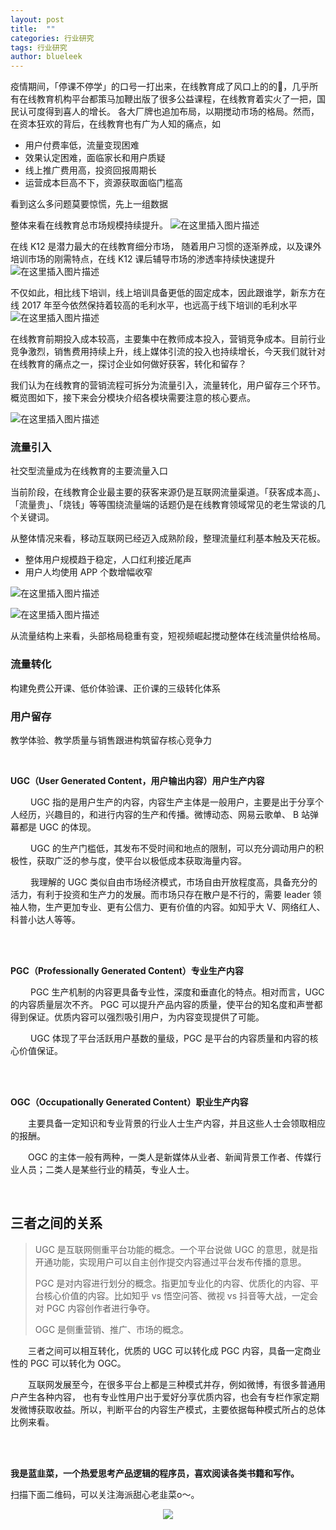 ```yaml
---
layout: post
title:  ""
categories: 行业研究
tags: 行业研究
author: blueleek
---
```

 
 

 
 疫情期间，「停课不停学」的口号一打出来，在线教育成了风口上的的🐷，几乎所有在线教育机构平台都策马加鞭出版了很多公益课程，在线教育着实火了一把，国民认可度得到喜人的增长。
 各大厂牌也追加布局，以期搅动市场的格局。然而，在资本狂欢的背后，在线教育也有广为人知的痛点，如
 + 用户付费率低，流量变现困难
 + 效果认定困难，面临家长和用户质疑
 + 线上推广费用高，投资回报周期长
 + 运营成本巨高不下，资源获取面临门槛高
 
 看到这么多问题莫要惊慌，先上一组数据
 
整体来看在线教育总市场规模持续提升。
 ![在这里插入图片描述](https://img-blog.csdnimg.cn/20200924151223253.png?x-oss-process=image/watermark,type_ZmFuZ3poZW5naGVpdGk,shadow_10,text_aHR0cHM6Ly9ibG9nLmNzZG4ubmV0L2hodGh3eA==,size_16,color_FFFFFF,t_70#pic_center)

在线 K12 是潜力最大的在线教育细分市场， 随着用户习惯的逐渐养成，以及课外培训市场的刚需特点，在线 K12 课后辅导市场的渗透率持续快速提升
![在这里插入图片描述](https://img-blog.csdnimg.cn/2020092415155042.png?x-oss-process=image/watermark,type_ZmFuZ3poZW5naGVpdGk,shadow_10,text_aHR0cHM6Ly9ibG9nLmNzZG4ubmV0L2hodGh3eA==,size_16,color_FFFFFF,t_70#pic_center)


不仅如此，相比线下培训，线上培训具备更低的固定成本，因此跟谁学，新东方在线 2017 年至今依然保持着较高的毛利水平，也远高于线下培训的毛利水平
![在这里插入图片描述](https://img-blog.csdnimg.cn/20200924151851799.png?x-oss-process=image/watermark,type_ZmFuZ3poZW5naGVpdGk,shadow_10,text_aHR0cHM6Ly9ibG9nLmNzZG4ubmV0L2hodGh3eA==,size_16,color_FFFFFF,t_70#pic_center)
<br/>


在线教育前期投入成本较高，主要集中在教师成本投入，营销竞争成本。目前行业竞争激烈，销售费用持续上升，线上媒体引流的投入也持续增长，今天我们就针对在线教育的痛点之一，探讨企业如何做好获客，转化和留存？


我们认为在线教育的营销流程可拆分为流量引入，流量转化，用户留存三个环节。概览图如下，接下来会分模块介绍各模块需要注意的核心要点。

![在这里插入图片描述](https://img-blog.csdnimg.cn/20200924153314698.png?x-oss-process=image/watermark,type_ZmFuZ3poZW5naGVpdGk,shadow_10,text_aHR0cHM6Ly9ibG9nLmNzZG4ubmV0L2hodGh3eA==,size_16,color_FFFFFF,t_70#pic_center)


### 流量引入
社交型流量成为在线教育的主要流量入口

当前阶段，在线教育企业最主要的获客来源仍是互联网流量渠道。「获客成本高」、「流量贵」、「烧钱」等等围绕流量端的话题仍是在线教育领域常见的老生常谈的几个关键词。

从整体情况来看，移动互联网已经迈入成熟阶段，整理流量红利基本触及天花板。

+ 整体用户规模趋于稳定，人口红利接近尾声
+ 用户人均使用 APP 个数增幅收窄


![在这里插入图片描述](https://img-blog.csdnimg.cn/20200924154529452.png?x-oss-process=image/watermark,type_ZmFuZ3poZW5naGVpdGk,shadow_10,text_aHR0cHM6Ly9ibG9nLmNzZG4ubmV0L2hodGh3eA==,size_16,color_FFFFFF,t_70#pic_center)

![在这里插入图片描述](https://img-blog.csdnimg.cn/20200924154608980.png?x-oss-process=image/watermark,type_ZmFuZ3poZW5naGVpdGk,shadow_10,text_aHR0cHM6Ly9ibG9nLmNzZG4ubmV0L2hodGh3eA==,size_16,color_FFFFFF,t_70#pic_center)

从流量结构上来看，头部格局稳重有变，短视频崛起搅动整体在线流量供给格局。


### 流量转化
构建免费公开课、低价体验课、正价课的三级转化体系

### 用户留存
教学体验、教学质量与销售跟进构筑留存核心竞争力



<br/>

**UGC（User Generated Content，用户输出内容）用户生产内容**

 &emsp;&emsp; UGC 指的是用户生产的内容，内容生产主体是一般用户，主要是出于分享个人经历，兴趣目的，和进行内容的生产和传播。微博动态、网易云歌单、 B 站弹幕都是 UGC 的体现。

 &emsp;&emsp; UGC 的生产门槛低，其发布不受时间和地点的限制，可以充分调动用户的积极性，获取广泛的参与度，使平台以极低成本获取海量内容。

 &emsp;&emsp; 我理解的 UGC 类似自由市场经济模式，市场自由开放程度高，具备充分的活力，有利于投资和生产力的发展。而市场只存在散户是不行的，需要 leader 领袖人物，生产更加专业、更有公信力、更有价值的内容。如知乎大 V、网络红人、科普小达人等等。

<br/>



<br/>

**PGC（Professionally Generated Content）专业生产内容**
<br/>

 &emsp;&emsp; PGC 生产机制的内容更具备专业性，深度和垂直化的特点。相对而言，UGC 的内容质量层次不齐。
PGC 可以提升产品内容的质量，使平台的知名度和声誉都得到保证。优质内容可以强烈吸引用户，为内容变现提供了可能。

 &emsp;&emsp; UGC 体现了平台活跃用户基数的量级，PGC 是平台的内容质量和内容的核心价值保证。



<br/>



<br/>

**OGC（Occupationally Generated Content）职业生产内容**

 &emsp;&emsp;主要具备一定知识和专业背景的行业人士生产内容，并且这些人士会领取相应的报酬。

 &emsp;&emsp;OGC 的主体一般有两种，一类人是新媒体从业者、新闻背景工作者、传媒行业人员；二类人是某些行业的精英，专业人士。


<br/>

## 三者之间的关系
>UGC 是互联网侧重平台功能的概念。一个平台说做 UGC 的意思，就是指开通功能，实现用户可以自主创作提交内容通过平台发布传播的意思。
>
>PGC 是对内容进行划分的概念。指更加专业化的内容、优质化的内容、平台核心价值的内容。比如知乎 vs 悟空问答、微视 vs 抖音等大战，一定会对 PGC 内容创作者进行争夺。
>
>OGC 是侧重营销、推广、市场的概念。


 &emsp;&emsp;三者之间可以相互转化，优质的 UGC 可以转化成 PGC 内容，具备一定商业性的 PGC 可以转化为 OGC。
 
 &emsp;&emsp;互联网发展至今，在很多平台上都是三种模式并存，例如微博，有很多普通用户产生各种内容，
也有专业性用户出于爱好分享优质内容，也会有专栏作家定期发微博获取收益。所以，判断平台的内容生产模式，主要依据每种模式所占的总体比例来看。


<br/>
<br/>

**我是蓝韭菜，一个热爱思考产品逻辑的程序员，喜欢阅读各类书籍和写作。**

扫描下面二维码，可以关注海派甜心老韭菜o～。<br/>
<div style="text-align: center">
<img src="https://pic1.zhimg.com/80/v2-e9a8c6db60c6ed251ad46fa464063dac_hd.jpg"/>
</div>


